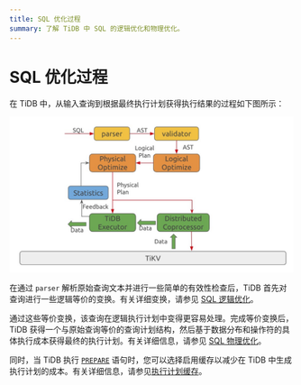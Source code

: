 ```yaml
---
title: SQL 优化过程
summary: 了解 TiDB 中 SQL 的逻辑优化和物理优化。
---
```


# SQL 优化过程

在 TiDB 中，从输入查询到根据最终执行计划获得执行结果的过程如下图所示：

![SQL 优化过程](/media/sql-optimization.png)

在通过 `parser` 解析原始查询文本并进行一些简单的有效性检查后，TiDB 首先对查询进行一些逻辑等价的变换。有关详细变换，请参见 [SQL 逻辑优化](/sql-logical-optimization.md)。

通过这些等价变换，该查询在逻辑执行计划中变得更容易处理。完成等价变换后，TiDB 获得一个与原始查询等价的查询计划结构，然后基于数据分布和操作符的具体执行成本获得最终的执行计划。有关详细信息，请参见 [SQL 物理优化](/sql-physical-optimization.md)。

同时，当 TiDB 执行 [`PREPARE`](/sql-statements/sql-statement-prepare.md) 语句时，您可以选择启用缓存以减少在 TiDB 中生成执行计划的成本。有关详细信息，请参见[执行计划缓存](/sql-prepared-plan-cache.md)。
